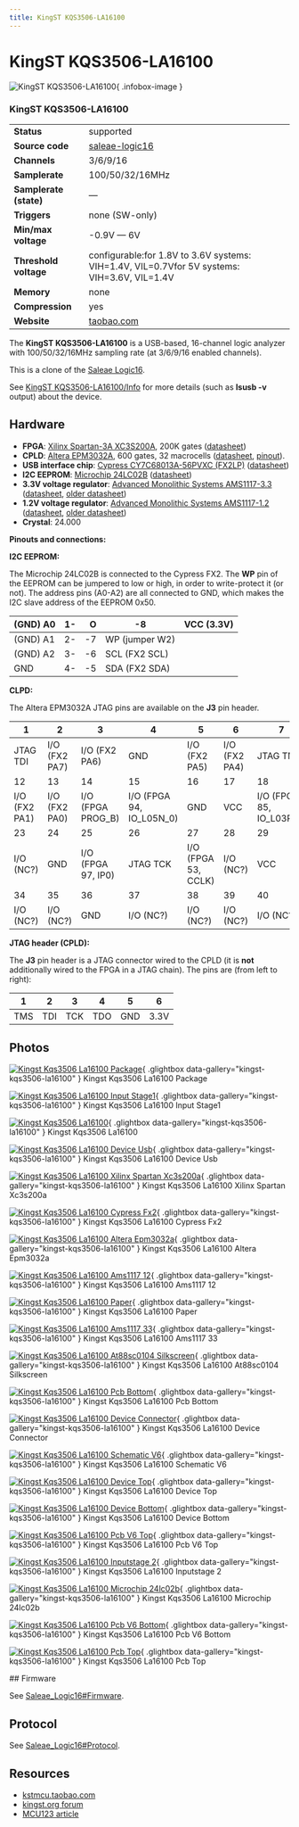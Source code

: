 ```yaml
---
title: KingST KQS3506-LA16100
---
```


# KingST KQS3506-LA16100

<div class="infobox" markdown>

![KingST KQS3506-LA16100](./img/Kingst_kqs3506_la16100_package.jpg){ .infobox-image }

### KingST KQS3506-LA16100

| | |
|---|---|
| **Status** | supported |
| **Source code** | [saleae-logic16](https://github.com/OpenTraceLab/OpenTraceCapture/tree/main/src/hardware/saleae-logic16) |
| **Channels** | 3/6/9/16 |
| **Samplerate** | 100/50/32/16MHz |
| **Samplerate (state)** | — |
| **Triggers** | none (SW-only) |
| **Min/max voltage** | -0.9V — 6V |
| **Threshold voltage** | configurable:for 1.8V to 3.6V systems: VIH=1.4V, VIL=0.7Vfor 5V systems: VIH=3.6V, VIL=1.4V |
| **Memory** | none |
| **Compression** | yes |
| **Website** | [taobao.com](http://item.taobao.com/item.htm?id=20369792793) |

</div>

The **KingST KQS3506-LA16100** is a USB-based, 16-channel logic analyzer with 100/50/32/16MHz sampling rate (at 3/6/9/16 enabled channels).

This is a clone of the [Saleae Logic16](https://sigrok.org/wiki/Saleae_Logic16).

See [KingST KQS3506-LA16100/Info](https://sigrok.org/wiki/KingST_KQS3506-LA16100/Info) for more details (such as **lsusb -v** output) about the device.

## Hardware
- **FPGA**: [Xilinx Spartan-3A XC3S200A](http://www.xilinx.com/support/index.html/content/xilinx/en/supportNav/silicon_devices/fpga/spartan-3a.html), 200K gates ([datasheet](http://www.xilinx.com/support/documentation/data_sheets/ds529.pdf))
- **CPLD**: [Altera EPM3032A](http://www.altera.com/literature/lit-m3k.jsp), 600 gates, 32 macrocells ([datasheet](http://www.altera.com/literature/ds/m3000a.pdf), [pinout](http://www.altera.com/literature/dp/max3k/epm3032a.pdf)).
- **USB interface chip**: [Cypress CY7C68013A-56PVXC (FX2LP)](http://www.cypress.com/?mpn=CY7C68013A-56PVXC) ([datasheet](http://www.cypress.com/?docID=34060))
- **I2C EEPROM**: [Microchip 24LC02B](http://www.microchip.com/wwwproducts/Devices.aspx?dDocName=en010810) ([datasheet](http://ww1.microchip.com/downloads/en/DeviceDoc/21709J.pdf))
- **3.3V voltage regulator**: [Advanced Monolithic Systems AMS1117-3.3](http://www.advanced-monolithic.com/products/voltreg.html#1117) ([datasheet](http://ams-semitech.com/attachments/File/AMS1117_20120314.pdf), [older datasheet](http://www.advanced-monolithic.com/pdf/ds1117.pdf))
- **1.2V voltage regulator**: [Advanced Monolithic Systems AMS1117-1.2](http://www.advanced-monolithic.com/products/voltreg.html#1117) ([datasheet](http://ams-semitech.com/attachments/File/AMS1117_20120314.pdf), [older datasheet](http://www.advanced-monolithic.com/pdf/ds1117.pdf))
- **Crystal**: 24.000

**Pinouts and connections:**

**I2C EEPROM:**

The Microchip 24LC02B is connected to the Cypress FX2. The **WP** pin of the EEPROM can be jumpered to low or high, in order to write-protect it (or not). The address pins (A0-A2) are all connected to GND, which makes the I2C slave address of the EEPROM 0x50.

| (GND) A0 | 1- | &#160;&#160;O | -8 | VCC (3.3V) |
|---|---|---|---|---|
| (GND) A1 | 2- | -7 | WP (jumper W2) |
| (GND) A2 | 3- | -6 | SCL (FX2 SCL) |
| GND | 4- | -5 | SDA (FX2 SDA) |

**CLPD:**

The Altera EPM3032A JTAG pins are available on the **J3** pin header.

| 1 | 2 | 3 | 4 | 5 | 6 | 7 | 8 | 9 | 10 | 11 |
|---|---|---|---|---|---|---|---|---|---|---|
| JTAG TDI | I/O (FX2 PA7) | I/O (FX2 PA6) | GND | I/O (FX2 PA5) | I/O (FX2 PA4) | JTAG TMS | I/O (FX2 PA3) | VCC | I/O (FX2 PA2) | GND |
| 12 | 13 | 14 | 15 | 16 | 17 | 18 | 19 | 20 | 21 | 22 |
| I/O (FX2 PA1) | I/O (FX2 PA0) | I/O (FPGA PROG_B) | I/O (FPGA 94, IO_L05N_0) | GND | VCC | I/O (FPGA 85, IO_L03P_0) | I/O (FX2 CTL2) | I/O (FX2 CTL1) | I/O (FX2 CTL0) | I/O (FPGA 51, DIN/MISO) |
| 23 | 24 | 25 | 26 | 27 | 28 | 29 | 30 | 31 | 32 | 33 |
| I/O (NC?) | GND | I/O (FPGA 97, IP0) | JTAG TCK | I/O (FPGA 53, CCLK) | I/O (NC?) | VCC | GND | I/O (FPGA 3, IO_L01P_3) | JTAG TDO | I/O (NC?) |
| 34 | 35 | 36 | 37 | 38 | 39 | 40 | 41 | 42 | 43 | 44 |
| I/O (NC?) | I/O (NC?) | GND | I/O (NC?) | I/O (NC?) | I/O (NC?) | I/O (NC?) | VCC | I/O (NC?) | I/O (NC?) | I/O (NC?) |

**JTAG header (CPLD):**

The **J3** pin header is a JTAG connector wired to the CPLD (it is **not** additionally wired to the FPGA in a JTAG chain). The pins are (from left to right):

| 1 | 2 | 3 | 4 | 5 | 6 |
|---|---|---|---|---|---|
| TMS | TDI | TCK | TDO | GND | 3.3V |

## Photos

<div class="photo-grid" markdown>

[![Kingst Kqs3506 La16100 Package](./img/Kingst_kqs3506_la16100_package.jpg)](./img/Kingst_kqs3506_la16100_package.jpg "Kingst Kqs3506 La16100 Package"){ .glightbox data-gallery="kingst-kqs3506-la16100" }
<span class="caption">Kingst Kqs3506 La16100 Package</span>

[![Kingst Kqs3506 La16100 Input Stage1](./img/Kingst_kqs3506_la16100_input_stage1.jpg)](./img/Kingst_kqs3506_la16100_input_stage1.jpg "Kingst Kqs3506 La16100 Input Stage1"){ .glightbox data-gallery="kingst-kqs3506-la16100" }
<span class="caption">Kingst Kqs3506 La16100 Input Stage1</span>

[![Kingst Kqs3506 La16100](./img/Kingst_kqs3506_la16100.jpg)](./img/Kingst_kqs3506_la16100.png "Kingst Kqs3506 La16100"){ .glightbox data-gallery="kingst-kqs3506-la16100" }
<span class="caption">Kingst Kqs3506 La16100</span>

[![Kingst Kqs3506 La16100 Device Usb](./img/Kingst_kqs3506_la16100_device_usb.jpg)](./img/Kingst_kqs3506_la16100_device_usb.jpg "Kingst Kqs3506 La16100 Device Usb"){ .glightbox data-gallery="kingst-kqs3506-la16100" }
<span class="caption">Kingst Kqs3506 La16100 Device Usb</span>

[![Kingst Kqs3506 La16100 Xilinx Spartan Xc3s200a](./img/Kingst_kqs3506_la16100_xilinx_spartan_xc3s200a.jpg)](./img/Kingst_kqs3506_la16100_xilinx_spartan_xc3s200a.jpg "Kingst Kqs3506 La16100 Xilinx Spartan Xc3s200a"){ .glightbox data-gallery="kingst-kqs3506-la16100" }
<span class="caption">Kingst Kqs3506 La16100 Xilinx Spartan Xc3s200a</span>

[![Kingst Kqs3506 La16100 Cypress Fx2](./img/Kingst_kqs3506_la16100_cypress_fx2.jpg)](./img/Kingst_kqs3506_la16100_cypress_fx2.jpg "Kingst Kqs3506 La16100 Cypress Fx2"){ .glightbox data-gallery="kingst-kqs3506-la16100" }
<span class="caption">Kingst Kqs3506 La16100 Cypress Fx2</span>

[![Kingst Kqs3506 La16100 Altera Epm3032a](./img/Kingst_kqs3506_la16100_altera_epm3032a.jpg)](./img/Kingst_kqs3506_la16100_altera_epm3032a.jpg "Kingst Kqs3506 La16100 Altera Epm3032a"){ .glightbox data-gallery="kingst-kqs3506-la16100" }
<span class="caption">Kingst Kqs3506 La16100 Altera Epm3032a</span>

[![Kingst Kqs3506 La16100 Ams1117 12](./img/Kingst_kqs3506_la16100_ams1117_12.jpg)](./img/Kingst_kqs3506_la16100_ams1117_12.jpg "Kingst Kqs3506 La16100 Ams1117 12"){ .glightbox data-gallery="kingst-kqs3506-la16100" }
<span class="caption">Kingst Kqs3506 La16100 Ams1117 12</span>

[![Kingst Kqs3506 La16100 Paper](./img/Kingst_kqs3506_la16100_paper.jpg)](./img/Kingst_kqs3506_la16100_paper.jpg "Kingst Kqs3506 La16100 Paper"){ .glightbox data-gallery="kingst-kqs3506-la16100" }
<span class="caption">Kingst Kqs3506 La16100 Paper</span>

[![Kingst Kqs3506 La16100 Ams1117 33](./img/Kingst_kqs3506_la16100_ams1117_33.jpg)](./img/Kingst_kqs3506_la16100_ams1117_33.jpg "Kingst Kqs3506 La16100 Ams1117 33"){ .glightbox data-gallery="kingst-kqs3506-la16100" }
<span class="caption">Kingst Kqs3506 La16100 Ams1117 33</span>

[![Kingst Kqs3506 La16100 At88sc0104 Silkscreen](./img/Kingst_kqs3506_la16100_at88sc0104_silkscreen.jpg)](./img/Kingst_kqs3506_la16100_at88sc0104_silkscreen.jpg "Kingst Kqs3506 La16100 At88sc0104 Silkscreen"){ .glightbox data-gallery="kingst-kqs3506-la16100" }
<span class="caption">Kingst Kqs3506 La16100 At88sc0104 Silkscreen</span>

[![Kingst Kqs3506 La16100 Pcb Bottom](./img/Kingst_kqs3506_la16100_pcb_bottom.jpg)](./img/Kingst_kqs3506_la16100_pcb_bottom.jpg "Kingst Kqs3506 La16100 Pcb Bottom"){ .glightbox data-gallery="kingst-kqs3506-la16100" }
<span class="caption">Kingst Kqs3506 La16100 Pcb Bottom</span>

[![Kingst Kqs3506 La16100 Device Connector](./img/Kingst_kqs3506_la16100_device_connector.jpg)](./img/Kingst_kqs3506_la16100_device_connector.jpg "Kingst Kqs3506 La16100 Device Connector"){ .glightbox data-gallery="kingst-kqs3506-la16100" }
<span class="caption">Kingst Kqs3506 La16100 Device Connector</span>

[![Kingst Kqs3506 La16100 Schematic V6](./img/Kingst_kqs3506_la16100_schematic_v6.png)](./img/Kingst_kqs3506_la16100_schematic_v6.png "Kingst Kqs3506 La16100 Schematic V6"){ .glightbox data-gallery="kingst-kqs3506-la16100" }
<span class="caption">Kingst Kqs3506 La16100 Schematic V6</span>

[![Kingst Kqs3506 La16100 Device Top](./img/Kingst_kqs3506_la16100_device_top.jpg)](./img/Kingst_kqs3506_la16100_device_top.jpg "Kingst Kqs3506 La16100 Device Top"){ .glightbox data-gallery="kingst-kqs3506-la16100" }
<span class="caption">Kingst Kqs3506 La16100 Device Top</span>

[![Kingst Kqs3506 La16100 Device Bottom](./img/Kingst_kqs3506_la16100_device_bottom.jpg)](./img/Kingst_kqs3506_la16100_device_bottom.jpg "Kingst Kqs3506 La16100 Device Bottom"){ .glightbox data-gallery="kingst-kqs3506-la16100" }
<span class="caption">Kingst Kqs3506 La16100 Device Bottom</span>

[![Kingst Kqs3506 La16100 Pcb V6 Top](./img/Kingst_kqs3506_la16100_pcb_v6_top.jpg)](./img/Kingst_kqs3506_la16100_pcb_v6_top.jpg "Kingst Kqs3506 La16100 Pcb V6 Top"){ .glightbox data-gallery="kingst-kqs3506-la16100" }
<span class="caption">Kingst Kqs3506 La16100 Pcb V6 Top</span>

[![Kingst Kqs3506 La16100 Inputstage 2](./img/Kingst_kqs3506_la16100_inputstage_2.jpg)](./img/Kingst_kqs3506_la16100_inputstage_2.jpg "Kingst Kqs3506 La16100 Inputstage 2"){ .glightbox data-gallery="kingst-kqs3506-la16100" }
<span class="caption">Kingst Kqs3506 La16100 Inputstage 2</span>

[![Kingst Kqs3506 La16100 Microchip 24lc02b](./img/Kingst_kqs3506_la16100_microchip_24lc02b.jpg)](./img/Kingst_kqs3506_la16100_microchip_24lc02b.jpg "Kingst Kqs3506 La16100 Microchip 24lc02b"){ .glightbox data-gallery="kingst-kqs3506-la16100" }
<span class="caption">Kingst Kqs3506 La16100 Microchip 24lc02b</span>

[![Kingst Kqs3506 La16100 Pcb V6 Bottom](./img/Kingst_kqs3506_la16100_pcb_v6_bottom.jpg)](./img/Kingst_kqs3506_la16100_pcb_v6_bottom.jpg "Kingst Kqs3506 La16100 Pcb V6 Bottom"){ .glightbox data-gallery="kingst-kqs3506-la16100" }
<span class="caption">Kingst Kqs3506 La16100 Pcb V6 Bottom</span>

[![Kingst Kqs3506 La16100 Pcb Top](./img/Kingst_kqs3506_la16100_pcb_top.jpg)](./img/Kingst_kqs3506_la16100_pcb_top.jpg "Kingst Kqs3506 La16100 Pcb Top"){ .glightbox data-gallery="kingst-kqs3506-la16100" }
<span class="caption">Kingst Kqs3506 La16100 Pcb Top</span>

</div>
## Firmware

See [Saleae_Logic16#Firmware](https://sigrok.org/wiki/Saleae_Logic16#Firmware).

## Protocol

See [Saleae_Logic16#Protocol](https://sigrok.org/wiki/Saleae_Logic16#Protocol).

## Resources
- [kstmcu.taobao.com](http://kstmcu.taobao.com/)
- [kingst.org forum](http://www.kingst.org/forum/index)
- [MCU123 article](http://translate.google.com/translate?sl=zh-CN&tl=en&js=n&prev=_t&hl=de&ie=UTF-8&eotf=1&u=http%3A%2F%2Fwww.mcu123.com%2Fnews%2FArticle%2FPC%2FPCB%2F201210%2F4905.html&act=url)

